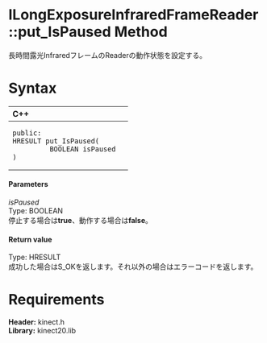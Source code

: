 ILongExposureInfraredFrameReader::put\_IsPaused Method  
======================================================  

長時間露光InfraredフレームのReaderの動作状態を設定する。 <span id="syntaxSection"></span>

Syntax  
======  

<table>
<colgroup>
<col width="100%" />
</colgroup>
<thead>
<tr class="header">
<th align="left">C++</th>
</tr>
</thead>
<tbody>
<tr class="odd">
<td align="left"><pre><code>public:  
HRESULT put_IsPaused(  
         BOOLEAN isPaused  
)</code></pre></td>
</tr>
</tbody>
</table>

<span id="ID4EG"></span>
#### Parameters  

*isPaused*    
Type: BOOLEAN  
停止する場合は**true**、動作する場合は**false**。  

<span id="ID4EP"></span>
#### Return value  

Type: HRESULT  
成功した場合はS\_OKを返します。それ以外の場合はエラーコードを返します。  

<span id="requirements"></span>

Requirements  
============  

**Header:** kinect.h  
**Library:** kinect20.lib  



<!--Please do not edit the data in the comment block below.-->
<!--
TOCTitle : put_IsPaused Method
RLTitle : ILongExposureInfraredFrameReader::put_IsPaused Method
KeywordK : put_IsPaused method
KeywordK : ILongExposureInfraredFrameReader::put_IsPaused method
KeywordF : ILongExposureInfraredFrameReader::put_IsPaused
KeywordF : put_IsPaused
KeywordF : Microsoft.Kinect.kinect.ILongExposureInfraredFrameReader.put_IsPaused(BOOLEAN)
KeywordA : M:Microsoft.Kinect.kinect.ILongExposureInfraredFrameReader.put_IsPaused(BOOLEAN)
AssetID : M:Microsoft.Kinect.kinect.ILongExposureInfraredFrameReader.put_IsPaused(BOOLEAN)
Locale : en-us
CommunityContent : 1
APIType : Managed
APILocation : 
APIName : Microsoft.Kinect.kinect.ILongExposureInfraredFrameReader::put_IsPaused
TargetOS : Windows
TopicType : kbSyntax
DevLang : C++
DocSet : K4Wv2
ProjType : K4Wv2Proj
Technology : Kinect for Windows
Product : Kinect for Windows SDK v2
productversion : 20
-->
